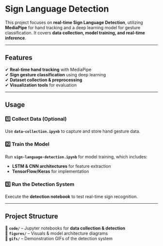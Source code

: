 # Sign Language Detection  

This project focuses on **real-time Sign Language Detection**, utilizing **MediaPipe** for hand tracking and a deep learning model for gesture classification. It covers **data collection, model training, and real-time inference**.

---

## Features  
✔ **Real-time hand tracking** with MediaPipe  
✔ **Sign gesture classification** using deep learning  
✔ **Dataset collection & preprocessing**  
✔ **Visualization tools** for evaluation  

---

## Usage  

### 1️⃣ Collect Data (Optional)  
Use **`data-collection.ipynb`** to capture and store hand gesture data.  

### 2️⃣ Train the Model  
Run **`sign-language-detection.ipynb`** for model training, which includes:  
- **LSTM & CNN architectures** for feature extraction  
- **TensorFlow/Keras** for implementation  

### 3️⃣ Run the Detection System  
Execute the **detection notebook** to test real-time sign recognition.  

---

## Project Structure  

📁 **`code/`** – Jupyter notebooks for **data collection & detection**  
📁 **`figures/`** – Visuals & model architecture diagrams  
📁 **`gifs/`** – Demonstration GIFs of the detection system  
